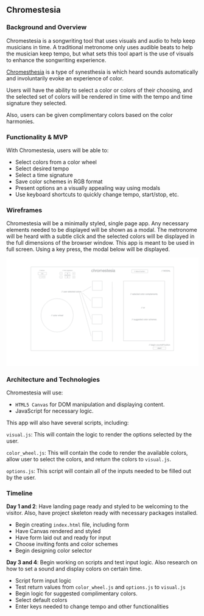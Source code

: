 ## Chromestesia

### Background and Overview

Chromestesia is a songwriting tool that uses visuals and audio to help keep musicians in time. A traditional metronome only uses audible beats to help the musician keep tempo, but what sets this tool apart is the use of visuals to enhance the songwriting experience.

[Chromesthesia](https://en.wikipedia.org/wiki/Chromesthesia) is a type of synesthesia is which heard sounds automatically and involuntarily evoke an experience of color.

Users will have the ability to select a color or colors of their choosing, and the selected set of colors will be rendered in time with the tempo and time signature they selected.

Also, users can be given complimentary colors based on the color harmonies.

### Functionality & MVP

With Chromestesia, users will be able to:

+ Select colors from a color wheel
+ Select desired tempo
+ Select a time signature
+ Save color schemes in RGB format
+ Present options an a visually appealing way using modals
+ Use keyboard shortcuts to quickly change tempo, start/stop, etc.

### Wireframes

Chromestesia will be a minimally styled, single page app. Any necessary elements needed to be displayed will be shown as a modal. The metronome will be heard with a subtle click and the selected colors will be displayed in the full dimensions of the browser window. This app is meant to be used in full screen. Using a key press, the modal below will be displayed.

![](./docs/wireframes/form.png)

### Architecture and Technologies

Chromestesia will use:

+ `HTML5 Canvas` for DOM manipulation and displaying content.
+ JavaScript for necessary logic.

This app will also have several scripts, including:

`visual.js`: This will contain the logic to render the options selected by the user.

`color_wheel.js`: This will contain the code to render the available colors, allow user to select the colors, and return the colors to `visual.js`.

`options.js`: This script will contain all of the inputs needed to be filled out by the user.

### Timeline

**Day 1 and 2**: Have landing page ready and styled to be welcoming to the visitor. Also, have project skeleton ready with necessary packages installed.

+ Begin creating `index.html` file, including form
+ Have Canvas rendered and styled
+ Have form laid out and ready for input
+ Choose inviting fonts and color schemes
+ Begin designing color selector

**Day 3 and 4**: Begin working on scripts and test input logic. Also research on how to set a sound and display colors on certain time.

+ Script form input logic
+ Test return values from `color_wheel.js` and `options.js` to `visual.js`
+ Begin logic for suggested complimentary colors.
+ Select default colors
+ Enter keys needed to change tempo and other functionalities
